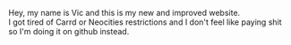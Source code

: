 Hey, my name is Vic and this is my new and improved website.<br />
I got tired of Carrd or Neocities restrictions and I don't feel like paying shit so I'm doing it on github instead.
